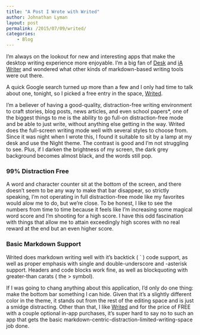 ```yaml
---
title: "A Post I Wrote with Writed"
author: Johnathan Lyman
layout: post
permalink: /2015/07/09/writed/
categories:
    - Blog
---
```


I’m always on the lookout for new and interesting apps that make the desktop writing experience more enjoyable. I’m a big fan of [Desk](http://desk.pm) and [iA Writer](http://ia.net/writer) and wondered what other kinds of markdown-based writing tools were out there.

A quick Google search turned up more than a few and I only had time to talk about one, tonight, so I picked a free entry in the space, [Writed](http://writed.io).

I’m a believer of having a good-quality, distraction-free writing environment to craft stories, blog posts, news articles, and even school papers\*, one of the biggest things to me is the ability to go full-on distraction-free mode and be able to just write, without anything else getting in the way. Writed does the full-screen writing mode well with several styles to choose from. Since it was night when I wrote this, I found it suitable to sit by a lamp at my desk and use the Night theme. The contrast is good and I’m not struggling to see. Plus, if I darken the brightness of my screen, the dark grey background becomes almost black, and the words still pop.

### 99% Distraction Free
A word and character counter sit at the bottom of the screen, and there doesn’t seem to be any way to make that bar disappear, so strictly speaking, I’m not operating in full distraction-free mode like my favorites would alow me to do, but we’re close. To be honest, I like to see the numbers from time to time because it feels like I’m increasing some magical word score and I’m shooting for a high score. I have this odd fascination with things that allow me to attain exceedingly high scores with no real reward at the end but an even higher score.

### Basic Markdown Support
Writed does markdown writing well with it’s backtick ( ` ) code support, as well as proper emphasis with single and double-underscore and -asterisk support. Headers and code blocks work fine, as well as blockquoting with greater-than carats ( the \> symbol).

If I was going to chang anything about this application, I’d only do one thing: make the bottom bar something I can hide. Given that it’s a slightly different color in the theme, it stands out from the rest of the editing space and is just a smidge distracting. Other than that, I like [Writed](http://writed.io) and for the price of FREE with a couple optional in-app purchases, it’s super hard to say no to such an app that gets the basic markdown-centric-distraction-limited-writing-space job done.

